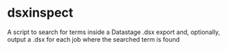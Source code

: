 # dsxinspect
A script to search for terms inside a Datastage .dsx export and, optionally, output a .dsx for each job where the searched term is found
